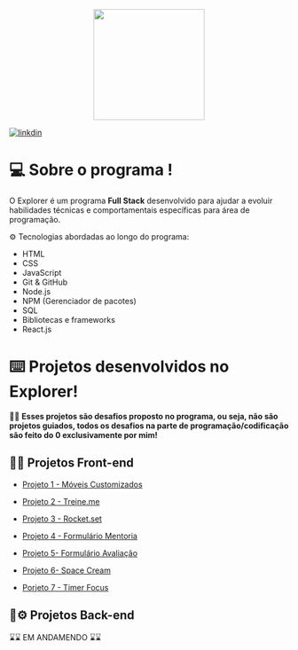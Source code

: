 <div align="center"> <img src="https://user-images.githubusercontent.com/87450820/179401847-13ab52c3-d70a-4eb9-9658-8225eac358eb.jpg" width="200px" /> </div>

[![linkdin](https://img.shields.io/badge/LinkedIn-0077B5?style=for-the-badge&logo=linkedin&logoColor=white)](https://www.linkedin.com/in/gabriel-neris/)


# 💻 Sobre o programa !

O Explorer é um programa **Full Stack** desenvolvido para ajudar a evoluir habilidades técnicas e comportamentais específicas para área de programação.

⚙️ Tecnologias abordadas ao longo do programa:

- HTML
- CSS
- JavaScript
- Git & GitHub
- Node.js
- NPM (Gerenciador de pacotes)
- SQL
- Bibliotecas e frameworks
- React.js


# ⌨️ Projetos desenvolvidos no Explorer!


👨‍💻 **Esses projetos são desafios proposto no programa, ou seja, não são projetos guiados, todos os desafios na parte de programação/codificação são feito do 0 exclusivamente por mim!** 



## 🔗🎨 Projetos Front-end 

- [ Projeto 1 - Móveis Customizados ](https://github.com/gabriel-neriss/Explorer-Projeto01)

- [Projeto 2 - Treine.me ](https://github.com/gabriel-neriss/RocketseatProjeto2Treine.me)

- [Projeto 3 - Rocket.set](https://github.com/gabriel-neriss/-RocketseatProjetoFinal2)

- [Projeto 4 - Formulário Mentoria](https://github.com/gabriel-neriss/ProjFormIntermediario)

- [Projeto 5- Formulário Avaliação](https://github.com/gabriel-neriss/FormAvancado)

- [ Projeto 6- Space Cream](https://github.com/gabriel-neriss)

- [ Porjeto 7 - Timer Focus ](https://github.com/gabriel-neriss/TimerFocus)


## 🔗⚙️  Projetos Back-end 


⌛⌛ EM ANDAMENDO ⌛⌛







